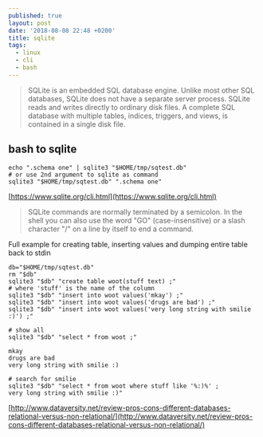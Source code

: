 ```yaml
---
published: true
layout: post
date: '2018-08-08 22:48 +0200'
title: sqlite
tags:
  - linux
  - cli
  - bash
---
```

> SQLite is an embedded SQL database engine. Unlike most other SQL databases, SQLite does not have a separate server process. SQLite reads and writes directly to ordinary disk files. A complete SQL database with multiple tables, indices, triggers, and views, is contained in a single disk file.

## bash to sqlite

    echo ".schema one" | sqlite3 "$HOME/tmp/sqtest.db"
    # or use 2nd argument to sqlite as command
    sqlite3 "$HOME/tmp/sqtest.db" ".schema one"

[https://www.sqlite.org/cli.html](https://www.sqlite.org/cli.html)

> SQLite commands are normally terminated by a semicolon. In the shell you can also use the word "GO" (case-insensitive) or a slash character "/" on a line by itself to end a command.

Full example for creating table, inserting values and dumping entire table back to stdin

    db="$HOME/tmp/sqtest.db"
    rm "$db"
    sqlite3 "$db" "create table woot(stuff text) ;"
    # where 'stuff' is the name of the column
    sqlite3 "$db" "insert into woot values('mkay') ;"
    sqlite3 "$db" "insert into woot values('drugs are bad') ;"
    sqlite3 "$db" "insert into woot values('very long string with smilie :)') ;"
    
    # show all
    sqlite3 "$db" "select * from woot ;"
    
    mkay
    drugs are bad
    very long string with smilie :)
    
    # search for smilie
    sqlite3 "$db" "select * from woot where stuff like '%:)%' ;
	very long string with smilie :)"
    
[http://www.dataversity.net/review-pros-cons-different-databases-relational-versus-non-relational/](http://www.dataversity.net/review-pros-cons-different-databases-relational-versus-non-relational/)

